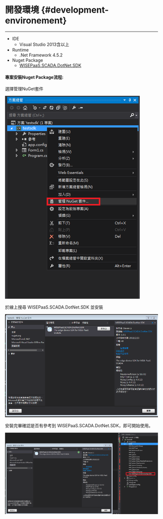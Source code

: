 # 開發環境 {#development-environement}

---

* IDE
  * Visual Studio 2013含以上
* Runtime
  * .Net Framework 4.5.2
* Nuget Package
  * [WISEPaaS.SCADA.DotNet.SDK](https://www.nuget.org/packages/WISEPaaS.SCADA.DotNet.SDK)

#### 

#### 專案安裝Nuget Package流程:



選擇管理NuGet套件

![](/assets/Nuget1.PNG)



於線上搜尋 WISEPaaS.SCADA.DotNet.SDK 並安裝

![](/assets/nuget2.PNG)

安裝完畢確認是否有參考到 WISEPaaS.SCADA.DotNet.SDK，即可開始使用。

![](/assets/nuget3.png)


